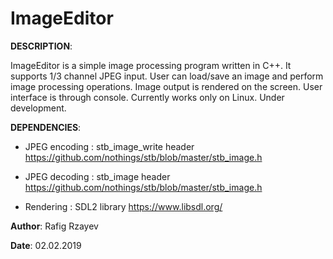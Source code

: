 # ImageEditor

__DESCRIPTION__:

ImageEditor is a simple image processing program written in C++.
It supports 1/3 channel JPEG input.
User can load/save an image and perform image processing operations. 
Image output is rendered on the screen. 
User interface is through console. 
Currently works only on Linux. Under development. 

__DEPENDENCIES__:

* JPEG encoding : stb_image_write header https://github.com/nothings/stb/blob/master/stb_image.h
	
* JPEG decoding : stb_image header https://github.com/nothings/stb/blob/master/stb_image.h
	
* Rendering : SDL2 library https://www.libsdl.org/

__Author__:  Rafig Rzayev

__Date__:    02.02.2019
